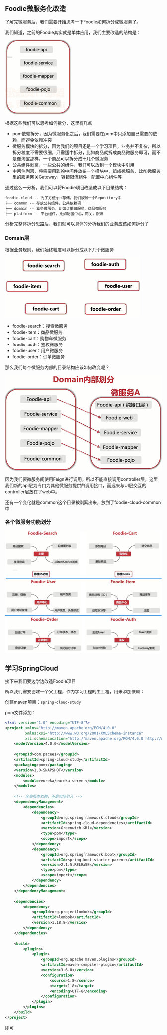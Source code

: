 ## Foodie微服务化改造

了解完微服务后，我们需要开始思考一下Foodie如何拆分成微服务了。

我们知道，之前的Foodie其实就是单体应用，我们主要改造的结构是：

<img src="image/image-20201015164629661.png" alt="image-20201015164629661" style="zoom:50%;" />

根据这些我们可以思考如何拆分，这里有几点

- pom依赖拆分，因为微服务化之后，我们需要在pom中只添加自己需要的依赖，而避免依赖冲突
- 微服务模块的拆分，因为我们的项目还是一个学习项目，业务并不复杂，所以拆分粒度不需要很细，只需适中拆分，比如商品就拆成商品微服务即可，而不是像淘宝那样，一个商品可以拆分成十几个微服务
- 公共组件剥离，一些公共的组件，我们可以放到一个模块中引用
- 中间件剥离，将需要用到的中间件放在一个模块中，组成微服务，比如微服务里的服务网关Gateway，容错限流组件，配置中心组件等

通过这么一分析，我们可以将Foodie项目改造成以下目录结构：

```
foodie-cloud -- 为了方便git存储，我们放到一个Repository中
├── common -- 存放公共组件，公共依赖项
├── domain -- 业务微服务，比如订单微服务，商品微服务
├── platform -- 平台组件，比如配置中心，网关，限流
```

分析完整体拆分思路后，我们就可以具体的分析我们的业务应该如何拆分了

### Domain层

根据业务规则，我们始终粒度可以拆分成以下几个微服务

<img src="image/image-20201015165516712.png" alt="image-20201015165516712" style="zoom:50%;" />

- foodie-search：搜索微服务
- foodie-item：商品微服务
- foodie-cart：购物车微服务
- foodie-auth：鉴权微服务
- foodie-user：用户微服务
- foodie-order：订单微服务

那么我们每个微服务内部的目录结构应该如何改变呢？

<img src="image/image-20201015165708331.png" alt="image-20201015165708331" style="zoom:67%;" />

因为我们要微服务间使用Feign进行调用，所以不能直接调用controller层，这里我们新的api层为专门为其他微服务提供的调用接口，而远来与UI层交互的controller层放在了web中。

还有一个变化就是common这个目录被剥离出来，放到了foodie-cloud-common中

### 各个微服务功能划分

![image-20201015171629384](image/image-20201015171629384.png)

## 学习SpringCloud

接下来我们要边学边改造Foodie项目

所以我们需要创建一个父工程，作为学习工程的主工程，用来添加依赖：

创建maven项目：`spring-cloud-study`

pom文件添加：

```xml
<?xml version="1.0" encoding="UTF-8"?>
<project xmlns="http://maven.apache.org/POM/4.0.0"
         xmlns:xsi="http://www.w3.org/2001/XMLSchema-instance"
         xsi:schemaLocation="http://maven.apache.org/POM/4.0.0 http://maven.apache.org/xsd/maven-4.0.0.xsd">
    <modelVersion>4.0.0</modelVersion>

    <groupId>com.pacee1</groupId>
    <artifactId>spring-cloud-study</artifactId>
    <packaging>pom</packaging>
    <version>1.0-SNAPSHOT</version>
    <modules>
        <module>eureka/eureka-server</module>
    </modules>

    <!-- 全局版本依赖，不是实际引入 -->
    <dependencyManagement>
        <dependencies>
            <dependency>
                <groupId>org.springframework.cloud</groupId>
                <artifactId>spring-cloud-dependencies</artifactId>
                <version>Greenwich.SR1</version>
                <type>pom</type>
                <scope>import</scope>
            </dependency>
            <dependency>
                <groupId>org.springframework.boot</groupId>
                <artifactId>spring-boot-starter-parent</artifactId>
                <version>2.1.5.RELEASE</version>
                <type>pom</type>
                <scope>import</scope>
            </dependency>
        </dependencies>
    </dependencyManagement>

    <dependencies>
        <dependency>
            <groupId>org.projectlombok</groupId>
            <artifactId>lombok</artifactId>
            <version>1.18.8</version>
        </dependency>
    </dependencies>

    <build>
        <plugins>
            <plugin>
                <groupId>org.apache.maven.plugins</groupId>
                <artifactId>maven-compiler-plugin</artifactId>
                <version>3.6.0</version>
                <configuration>
                    <source>1.8</source>
                    <target>1.8</target>
                    <encoding>UTF-8</encoding>
                </configuration>
            </plugin>
        </plugins>
    </build>
</project>
```

即可